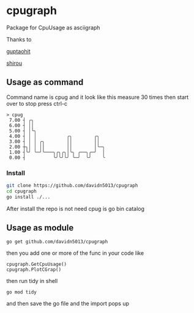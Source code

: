 # cpugraph 

Package for CpuUsage as asciigraph

Thanks to

[guptaohit](https://github.com/guptarohit/asciigraph)

[shirou](https://github.com/shirou/gopsutil)

## Usage as command

Command name is cpug and it look like this measure 30 times then start over to stop press ctrl-c

```
> cpug
 7.00 ┤ ╭╮
 6.00 ┤ ││
 5.00 ┤ │╰╮
 4.00 ┤ │ │           ╭╮        ╭╮
 3.00 ┤ │ │ ╭╮        ││        ││
 2.00 ┼╮│ │ ││        ││        │╰─╮
 1.00 ┤╰╯ ╰─╯╰───╮╭╮╭╮│╰╮ ╭──╮╭─╯  │
 0.00 ┤          ╰╯╰╯╰╯ ╰─╯  ╰╯    ╰
```

### Install

```bash
git clone https://github.com/davidn5013/cpugraph
cd cpugraph
go install ./...
```

After install the repo is not need cpug is go bin catalog

## Usage as module

```
go get github.com/davidn5013/cpugraph
```

then you add one or more of the func in your code like 

```
cpugraph.GetCpuUsage() 
cpugraph.PlotCGrap()
````

then run tidy in shell 

```
go mod tidy 
```

and then save the go file and the import pops up


